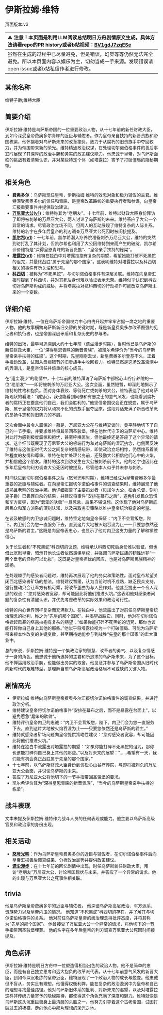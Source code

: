 # 伊斯拉姆·维特
页面版本:v3
 

| :warning: 注意！本页面是利用LLM阅读总结明日方舟剧情原文生成，具体方法请看repo的PR history或者b站视频：[BV1gdJ7zqESe](https://www.bilibili.com/video/BV1gdJ7zqESe/)         |
|:----------------------------|
| 虽然在生成的过程中已尽量避免，但是错误，幻觉等等仍然无法完全避免。所以本页面内容以娱乐为主，切勿当成一手来源。发现错误请open issue或者b站私信作者进行修改。|



## 其他名称
维特子爵;维特大臣
## 简要介绍
伊斯拉姆·维特是乌萨斯帝国的一位重要政治人物，从十七年前的新任财政大臣，到如今深受皇帝费奥多尔青睐的近臣与辅佐者。作为皇帝亲自扶持的新晋贵族和帝国栋梁，他怀揣着对乌萨斯未来的改革抱负，致力于从腐朽的旧贵族手中夺回权力，并为帝国带来新的荣光。维特精通政治权谋，在处理切尔诺伯格事件的善后事宜时展现了其深厚的政治手腕和务实的政策建议能力。他忠诚于皇帝，对乌萨斯面临的挑战有着清晰认识，并对某些特定个体（如塔露拉）寄予了打破僵局的隐秘期望。
## 相关角色
-   **费奥多尔**：乌萨斯现任皇帝，伊斯拉姆·维特的效忠对象和极力辅佐的主君。维特深受费奥多尔的信任和青睐，是皇帝改革路线的重要执行者和参谋，向皇帝汇报重要事件并提供政治建议。
-   **[万尼亚大公](extended_char_wan_ni_ya_da_gong.md)([v1](../chars/extended_char_wan_ni_ya_da_gong.md))**：维特称其为“老朋友”。十七年前，维特以财政大臣身份拜访了即将被刺杀的万尼亚大公，两人讨论了乌萨斯的未来。维特答应了大公一个异常的请求。尽管政治立场不同，但两人的互动展现了维特复杂的人际关系。维特的名字在多年后皇帝的利刃调查万尼亚大公死因时被间接提及。
-   **[凯尔希](char_003_kalts.md)([v1](../chars/char_003_kalts.md))**：十七年前，凯尔希潜入疗养院准备刺杀万尼亚大公，维特的突然到访打乱了其计划，但凯尔希也利用了大公因维特到来而产生的破绽。凯尔希评价维特是“深得皇恩青睐的新晋贵族”、“皇帝亲手扶持的栋梁”。
-   **[塔露拉](extended_char_ta_lu_la.md)([v1](../chars/extended_char_ta_lu_la.md))**：维特在独白中对塔露拉抱有复杂的期望，希望她能打破不死黑蛇的诅咒，并最终战胜“属于先皇的那个国家”。这表明维特对塔露拉以及科西切相关的事件有所关注和思考。
-   **[科西切](extended_char_ke_xi_qie.md)**：被称为“不死黑蛇”，与切尔诺伯格事件有深层关联。维特在向皇帝汇报时提到了科西切，并对其死后身份难以验证表示无奈。维特似乎认识到科西切对乌萨斯构成的威胁，并将塔露拉对抗科西切的行动视作可能改变乌萨斯未来的一个变数。
## 详细介绍
伊斯拉姆·维特，一位在乌萨斯帝国权力中心冉冉升起并牢牢占据一席之地的重要人物。他的故事横跨乌萨斯新旧交替的关键时期，既是新皇费奥多尔改革图强的见证者和执行者，也是帝国深层矛盾和复杂历史的参与者。

维特的出场，最早可追溯到大约十七年前（遗尘漫步时期），当时他已是乌萨斯的新任财政大臣，一位“深得皇恩青睐的新晋贵族”，被凯尔希评价为“当今的乌萨斯皇帝亲手扶持的栋梁”。这个时期，先皇刚刚去世，新皇费奥多尔登基不久，正着手推动改革，试图从盘根错节的旧贵族手中收回权力。维特显然是这场改革浪潮中的弄潮儿，是皇帝信任并倚重的核心成员。

在“遗尘漫步”的剧情中，十七年前的维特拜访了乌萨斯中部松心山谷疗养院的一位“老朋友”——即将被刺杀的万尼亚大公。这次会面，虽然短暂，却深刻地揭示了维特的性格和抱负。面对身体衰败、等待死亡或刺杀的大公，维特表达了他对乌萨斯现状的看法：“别担心，我也能看到同僚和有志之士的意气风发，也能看到腐朽者的腐朽正在蚕食他们自己，我们会胜利的。”他坚信帝国议会正在蜕变，属于乌萨斯、属于皇帝的权力将从顽冥不化的贵族手里夺回来。这段对话充满了新晋改革派的昂扬斗志和对旧势力的不屑。

这次会面中最令人震惊的一幕是，万尼亚大公在与维特交谈时，竟平静地切下了自己的一节手指，并要求维特将其带回圣骏堡，埋在他世代守卫的乌萨斯中心。维特对此行为感到极度震惊和担忧，甚至呼唤医生，但他最终还是答应了这个异常的请求。这个细节既展现了万尼亚大公的极端行为和对乌萨斯的深沉执念，也侧面反映了维特与这位旧时代大公之间复杂的情感纽带，即使政治立场相悖，仍然维系着某种程度的友情和尊重。维特在匆忙处理公务前，还鼓励大公相信他们心中的火焰，并相信他这个朋友。维特的这次到访发生在大公被刺杀前不久，他的名字也因此在多年后皇帝的利刃调查大公死因时被提及，尽管他本人似乎并未参与刺杀。

时间快进到切尔诺伯格事件之后（怒号光明时期），维特已经成为皇帝费奥多尔最重要的近臣与辅佐者。在向皇帝汇报切尔诺伯格事件的调查结果时，维特展现了他成熟且老辣的政治手腕。他详细报告了主要策划者（贝加尔大公、松香总督、刻尔克子爵）已畏罪自杀的结果，并建议将事件“安排在幕布之后”，避免引发民众恐慌和军方反弹，因为“蠢笨的驮兽”一旦惹急，后果不堪设想。这体现了他对乌萨斯底层民众和军方派系的深刻认知，以及采取务实策略以维护皇帝统治稳定的考量。

在谈及敏感的内卫忠诚问题时，维特坚定地向皇帝保证：“内卫不会背叛您，陛下。内卫们会为您一直服务下去，直到这片大地被火焰吞没为止——只要您依然还是乌萨斯的君主。”这既是向皇帝表忠心，也显示了他对内卫这支力量的了解和掌控信心。

关于长生者和“不死黑蛇”科西切的议题，维特承认科西切死后身份难以验证，但也借此宽慰皇帝，暗示其他长生者依然畏惧皇权，并强调乌萨斯民族的韧性远非“一两个垂老的怪物可以比拟”。这既是对皇帝担忧的回应，也是对乌萨斯民族精神的颂扬。

在处理棘手的感染者问题时，维特再次展现了他的务实和策略性。面对皇帝希望关闭西北感染者矿场的想法，维特建议暂缓，认为当前时机不成熟，缺乏民众支持，强行推动只会让军方有机可乘，将改革歪曲为与人民作对。他甚至提出一个令人深思的观点：“您对感染者宽容，却可能因此将他们推进火坑。”这表明他对感染者问题的复杂性有清醒认识，并优先考虑改革的实际效果和政治可行性。

维特的内心世界同样复杂而充满张力。在独白中，他流露出了对前任乌萨斯皇帝统治理念的批判，称之为“先皇的那个国家”，并渴望战胜它。同时，他对在切尔诺伯格掀起风暴的塔露拉抱有复杂的期望：“如果你能打碎不死黑蛇的诅咒，那你也该能打碎你自己身上其他的那些。”他似乎将塔露拉视为一个打破僵局、可能为乌萨斯带来根本性改变的关键变数，甚至期待她能参与到战胜“先皇的那个国家”的宏大事业中。

总的来说，伊斯拉姆·维特是一个集政治家的智慧、改革者的勇气、以及复杂情感于一身的角色。他忠诚于他所选择的主君和所追求的乌萨斯未来，为了这个目标，他不惮运用政治手腕，也能做出务实的取舍。他见证并参与了乌萨斯帝国从旧时代向新时代的艰难转型，是理解当前乌萨斯高层政治格局不可或缺的关键人物。
## 剧情高光
- 伊斯拉姆·维特向乌萨斯皇帝费奥多尔汇报切尔诺伯格事件的调查结果，并进行政治分析。
- 维特建议皇帝将切尔诺伯格事件“安排在幕布之后，而不是暴露在台面上”，以避免惹急“蠢笨的驮兽”。
- 维特评价皇帝内卫的忠诚：“内卫不会背叛您，陛下。内卫们会为您一直服务下去，直到这片大地被火焰吞没为止——只要您依然还是乌萨斯的君主。”
- 维特就感染者矿场问题向皇帝提供策略性建议：“您对感染者宽容，却可能因此将他们推进火坑。”
- 维特在独白中流露出对塔露拉的期望：“如果你能打碎不死黑蛇的诅咒，那你也该能打碎你自己身上其他的那些。”以及对未来的展望：“......希望有一天，我们能有机会真正战胜属于先皇的那个国家。”
- 十七年前，以乌萨斯财政大臣身份到访松心山谷疗养院，与即将被刺杀的万尼亚大公会面，并讨论乌萨斯的未来。
- 答应了万尼亚大公将他切下的一节手指带回圣骏堡的要求。
- 凯尔希评价其为“深得皇恩青睐的新晋贵族”，“当今的乌萨斯皇帝亲手扶持的栋梁”。
## 战斗表现
文本未提及伊斯拉姆·维特作为战斗人员的任何表现或能力。他主要以乌萨斯高级官员和政治家的身份出现。
## 相关活动
-   **[怒号光明](../stories/main_8.md)**：作为乌萨斯皇帝费奥多尔的近臣与辅佐者，在切尔诺伯格事件后向皇帝汇报善后调查结果、分析政治局势并提供政策建议。
-   **[遗尘漫步](../stories/act18d0.md)**：在十七年前的回忆剧情中出现，时任乌萨斯新任财政大臣，拜访“老朋友”万尼亚大公，讨论帝国现状与未来，并答应了一个异常的请求。他的出现与万尼亚大公之死事件相关联。
## trivia
他是乌萨斯皇帝费奥多尔的近臣与辅佐者。
他深谙乌萨斯高层政治、军方派系、贵族势力以及皇帝内卫的情况。
他知道“不死黑蛇”科西切的存在，并了解其与切尔诺伯格事件的关系。
他对前任乌萨斯皇帝的统治理念持批评态度，并将其称为“先皇的那个国家”。
他曾接受了万尼亚大公一个异常的请求，将他切下的一节手指带回圣骏堡埋葬。
他的名字在多年后皇帝的利刃调查万尼亚大公死因时间接提及。
## 角色点评
伊斯拉姆·维特是明日方舟中一位塑造得相当出色的政治人物。他不是简单的忠臣，而是有自己独立思考和远大抱负的改革派代表。从十七年前意气风发的新晋大臣，到如今深沉老练的皇帝近臣，维特展现了一个政治人物的成长与蜕变。他忠诚但不盲从，务实且有理想。他懂得权衡利弊，能在复杂的政治漩涡中为皇帝和自己的理想寻找最佳路径。他对乌萨斯旧体系的批判、对新未来的渴望，以及对塔露拉这样非传统力量寄予的隐秘期待，都使得这个角色充满了深度和魅力。维特就像是乌萨斯这头沉重巨兽身上最清醒的头脑之一，他努力引导着这个古老帝国，试图打破过去的桎梏，走向他心中那片理想的荣光之地。